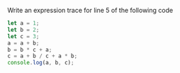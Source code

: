 Write an expression trace for line 5 of the following code

```js
let a = 1;
let b = 2;
let c = 3;
a = a + b;
b = b * c + a;
c = a + b / c + a * b;
console.log(a, b, c);
```
